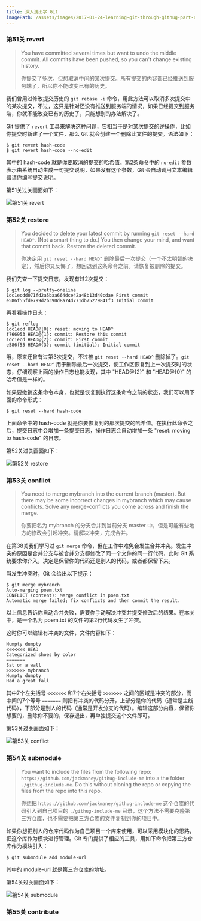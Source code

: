 ```yaml
---
title: 深入浅出学 Git
imagePath: /assets/images/2017-01-24-learning-git-through-githug-part-6-level-51-to-55
---
```


### 第51关 revert
> You have committed several times but want to undo the middle commit. All commits have been pushed, so you can't change existing history.
> 
> 你提交了多次，但想取消中间的某次提交。所有提交的内容都已经推送到服务端了，所以你不能改变已有的历史。

我们曾用过修改提交历史的 `git rebase -i` 命令，用此方法可以取消多次提交中的某次提交，不过，这只是针对还没有推送到服务端的情况，如果已经提交到服务端，你就不能改变已有的历史了，只能想别的办法解决了。

Git 提供了 `revert` 工具来解决这种问题，它相当于是对某次提交的逆操作，比如你提交时新建了一个文件，那么 Git 就会创建一个删除此文件的提交。语法如下：

```
$ git revert hash-code
$ git revert hash-code --no-edit
```

其中的 hash-code 就是你要取消的提交的哈希值。第2条命令中的 `no-edit` 参数表示由系统自动生成一句提交说明，如果没有这个参数，Git 会自动调用文本编辑器请你编写提交说明。

第51关过关画面如下：

![第51关 revert]({{page.imagePath}}/level-51-revert.png)

### 第52关 restore

> You decided to delete your latest commit by running `git reset --hard HEAD^`.  (Not a smart thing to do.)  You then change your mind, and want that commit back.  Restore the deleted commit.
> 
> 你决定用 `git reset --hard HEAD^` 删除最后一次提交（一个不太明智的决定），然后你又反悔了，想回退到这条命令之前。请恢复被删除的提交。

我们先查一下提交日志，发现有过2次提交：

```
$ git log --pretty=oneline
1dc1ecdd071fd2a5baa664dce42a48b13d40cdae First commit
e586f55fde799d2b390d8a74d771db75279841f3 Initial commit
```

再看看操作日志：

```
$ git reflog
1dc1ecd HEAD@{0}: reset: moving to HEAD^
f766953 HEAD@{1}: commit: Restore this commit
1dc1ecd HEAD@{2}: commit: First commit
e586f55 HEAD@{3}: commit (initial): Initial commit
```

哦，原来还曾有过第3次提交，不过被 `git reset --hard HEAD^` 删除掉了。`git reset --hard HEAD^` 用于删除最后一次提交，使工作区恢复到上一次提交时的状态，仔细观察上面的操作日志也能发现，其中 "HEAD@{2}" 和 "HEAD@{0}" 的哈希值是一样的。

如果要撤销这条命令本身，也就是恢复到执行这条命令之前的状态，我们可以用下面的命令形式：

```
$ git reset --hard hash-code
```

上面命令中的 hash-code 就是你要恢复到的那次提交的哈希值。在执行此命令之后，提交日志中会增加一条提交日志，操作日志会自动增加一条 "reset: moving to hash-code" 的日志。

第52关过关画面如下：

![第52关 restore]({{page.imagePath}}/level-52-restore.png)

### 第53关 conflict

> You need to merge mybranch into the current branch (master). But there may be some incorrect changes in mybranch which may cause conflicts. Solve any merge-conflicts you come across and finish the merge.
> 
> 你要把名为 mybranch 的分支合并到当前分支 master 中，但是可能有些地方的修改会引起冲突。请解决冲突，完成合并。

在第38关我们学习过 `git merge` 命令，但在工作中难免会发生合并冲突。发生冲突的原因是合并分支与被合并分支都修改了同一个文件的同一行代码，此时 Git 系统要求你介入，决定是保留你的代码还是别人的代码，或者都保留下来。

当发生冲突时，Git 会给出以下提示：

```
$ git merge mybranch
Auto-merging poem.txt
CONFLICT (content): Merge conflict in poem.txt
Automatic merge failed; fix conflicts and then commit the result.
```

以上信息告诉你自动合并失败，需要你手动解决冲突并提交修改后的结果。在本关中，是一个名为 poem.txt 的文件的第2行代码发生了冲突。

这时你可以编辑有冲突的文件，文件内容如下：

```
Humpty dumpty
<<<<<<< HEAD
Categorized shoes by color
=======
Sat on a wall
>>>>>>> mybranch
Humpty dumpty
Had a great fall
```

其中7个左尖括号 `<<<<<<<` 和7个右尖括号 `>>>>>>>` 之间的区域是冲突的部分，而中间的7个等号 `=======` 则把有冲突的代码分开，上部分是你的代码（通常是主线代码），下部分是别人的代码（通常是开发分支的代码）。编辑这部分内容，保留你想要的，删除你不要的，保存退出，再单独提交这个文件即可。

第53关过关画面如下：

![第53关 conflict]({{page.imagePath}}/level-53-conflict.png)

### 第54关 submodule

> You want to include the files from the following repo: `https://github.com/jackmaney/githug-include-me` into a the folder `./githug-include-me`. Do this without cloning the repo or copying the files from the repo into this repo.
> 
> 你想把 `https://github.com/jackmaney/githug-include-me` 这个仓库的代码引入到自己项目的 `./githug-include-me` 目录，这个方法不需要克隆第三方仓库，也不需要把第三方仓库的文件复制到你的项目中。

如果你想把别人的仓库代码作为自己项目一个库来使用，可以采用模块化的思路，把这个库作为模块进行管理。Git 专门提供了相应的工具，用如下命令把第三方仓库作为模块引入：

```
$ git submodule add module-url
```

其中的 module-url 就是第三方仓库的地址。

第54关过关画面如下：

![第54关 submodule]({{page.imagePath}}/level-54-submodule.png)

### 第55关 contribute

